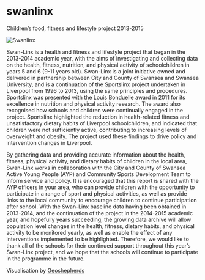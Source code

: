 # swanlinx
Children’s food, fitness and lifestyle project 2013-2015

![Swanlinx](https://drive.google.com/uc?export=view&id=0B6IVyE8wPQroZVBhM2xmVXBJS1E)

Swan-Linx is a health and fitness and lifestyle project that began in the 2013-2014
academic year, with the aims of investigating and collecting data on the health, fitness,
nutrition, and physical activity of schoolchildren in years 5 and 6 (9-11 years old). Swan-Linx
is a joint initiative owned and delivered in partnership between City and County of Swansea
and Swansea University, and is a continuation of the Sportslinx project undertaken in
Liverpool from 1996 to 2013, using the same principles and procedures. Sportslinx was
presented with the Louis Bonduelle award in 2011 for its excellence in nutrition and physical
activity research. The award also recognised how schools and children were continually
engaged in the project. Sportslinx highlighted the reduction in health-related fitness and
unsatisfactory dietary habits of Liverpool schoolchildren, and indicated that children were not
sufficiently active, contributing to increasing levels of overweight and obesity. The project
used these findings to drive policy and intervention changes in Liverpool.


By gathering data and providing accurate information about the health, fitness, physical
activity, and dietary habits of children in the local area, Swan-Linx works in collaboration
with the City and County of Swansea Active Young People (AYP) and Community Sports
Development Team to inform service and policy. It is encouraged that this report is shared
with the AYP officers in your area, who can provide children with the opportunity to
participate in a range of sport and physical activities, as well as provide links to the local
community to encourage children to continue participation after school.
With the Swan-Linx baseline data having been obtained in 2013-2014, and the continuation
of the project in the 2014-2015 academic year, and hopefully years succeeding, the growing
data archive will allow population level changes in the health, fitness, dietary habits, and
physical activity to be monitored yearly, as well as enable the effect of any interventions
implemented to be highlighted. Therefore, we would like to thank all of the schools for their
continued support throughout this year’s Swan-Linx project, and we hope that the schools
will continue to participate in the programme in the future.

Visualisation by [Geoshepherds](http://geoshepherds.com)

